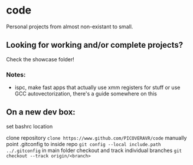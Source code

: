 # code
Personal projects from almost non-existant to small.
## Looking for working and/or complete projects?
Check the showcase folder!
### Notes:
- ispc, make fast apps that actually use xmm registers for stuff
	or use GCC autovectorization, there's a guide somewhere on this

## On a new dev box:
set bashrc location

clone repository
	`clone https://www.github.com/PICOVERAVR/code`
manually point .gitconfig to inside repo
	`git config --local include.path ../.gitconfig` in main folder
checkout and track individual branches
	`git checkout --track origin/<branch>`
